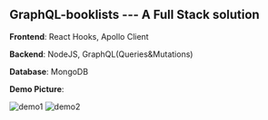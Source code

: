 ## GraphQL-booklists --- A Full Stack solution

**Frontend**: React Hooks, Apollo Client

**Backend**: NodeJS, GraphQL(Queries&Mutations)

**Database**: MongoDB 

**Demo Picture**:

![demo1](https://user-images.githubusercontent.com/65437110/121150557-fbc38600-c886-11eb-9104-5507bacb9062.PNG)
![demo2](https://user-images.githubusercontent.com/65437110/121150562-fcf4b300-c886-11eb-8bd7-ee6021a5f809.PNG)
